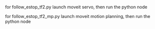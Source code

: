 for follow_estop_tf2.py launch moveit servo, then run the python node

for follow_estop_tf2_mp.py launch moveit motion planning, then run the python node
